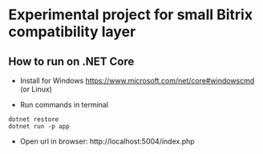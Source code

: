 
# Experimental project for small Bitrix compatibility layer

## How to run on .NET Core

- Install for Windows https://www.microsoft.com/net/core#windowscmd (or Linux)

- Run commands in terminal
```
dotnet restore
dotnet run -p app
```

- Open url in browser: http://localhost:5004/index.php
